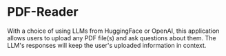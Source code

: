 # PDF-Reader
With a choice of using LLMs from HuggingFace or OpenAI, this application allows users to upload any PDF file(s) and ask questions about them. The LLM's responses will keep the user's uploaded information in context.
